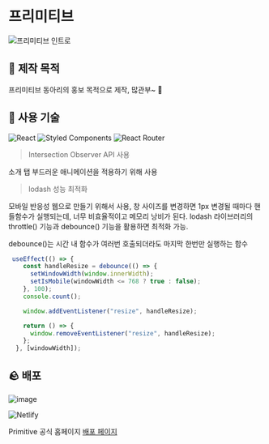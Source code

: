 # 프리미티브
![프리미티브 인트로](https://github.com/ShipFriend0516/Primitive/assets/98446924/2ba611ba-6238-4dde-915b-3e3eaceffa02)



## 🌿 제작 목적
프리미티브 동아리의 홍보 목적으로 제작, 많관부~ 👀

## 🙊 사용 기술
![React](https://img.shields.io/badge/react-%2320232a.svg?style=for-the-badge&logo=react&logoColor=%2361DAFB)
![Styled Components](https://img.shields.io/badge/styled--components-DB7093?style=for-the-badge&logo=styled-components&logoColor=white)
![React Router](https://img.shields.io/badge/React_Router-CA4245?style=for-the-badge&logo=react-router&logoColor=white)
> Intersection Observer API 사용
>
소개 탭 부드러운 애니메이션을 적용하기 위해 사용

> lodash 성능 최적화
> 
모바일 반응성 웹으로 만들기 위해서 사용, 창 사이즈를 변경하면 1px 변경될 때마다 핸들함수가 실행되는데, 너무 비효율적이고 메모리 낭비가 된다.
lodash 라이브러리의 throttle() 기능과 debounce() 기능을 활용하면 최적화 가능.

debounce()는 시간 내 함수가 여러번 호출되더라도 마지막 한번만 실행하는 함수

```jsx
 useEffect(() => {
    const handleResize = debounce(() => {
      setWindowWidth(window.innerWidth);
      setIsMobile(windowWidth <= 768 ? true : false);
    }, 100);
    console.count();

    window.addEventListener("resize", handleResize);

    return () => {
      window.removeEventListener("resize", handleResize);
    };
  }, [windowWidth]);

```


## 🪨 배포
![image](https://github.com/ShipFriend0516/Primitive/assets/98446924/3b2cbf9b-77ee-4421-8323-a7ab40f0e528)

![Netlify](https://img.shields.io/badge/netlify-%23000000.svg?style=for-the-badge&logo=netlify&logoColor=#00C7B7) 

Primitive 공식 홈페이지 [배포 페이지](https://primitive-knu.netlify.app/)
